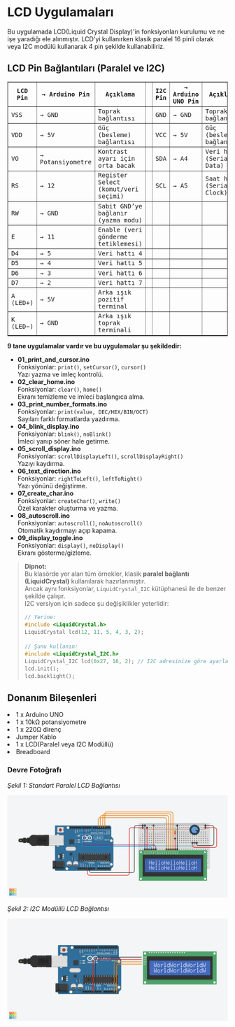 <h1>LCD Uygulamaları</h1>
Bu uygulamada LCD(Liquid Crystal Display)'in fonksiyonları kurulumu ve ne işe yaradığı ele alınmıştır.
LCD'yi kullanırken klasik paralel 16 pinli olarak veya I2C modülü kullanarak 4 pin şekilde kullanabiliriz.
<h2>LCD Pin Bağlantıları (Paralel ve I2C)</h2>

<table border="1" cellpadding="6" cellspacing="0" style="border-collapse: collapse; width: 100%; max-width: 700px; font-family: monospace;">
  <thead>
    <tr>
      <th>LCD Pin</th>
      <th>→ Arduino Pin</th>
      <th>Açıklama</th>
      <th style="width: 40px;"></th> <!-- boşluk için -->
      <th>I2C Pin</th>
      <th>→ Arduino UNO Pin</th>
      <th>Açıklama</th>
    </tr>
  </thead>
  <tbody>
    <tr>
      <td>VSS</td>
      <td>→ GND</td>
      <td>Toprak bağlantısı</td>
      <td></td>
      <td>GND</td>
      <td>→ GND</td>
      <td>Toprak bağlantısı</td>
    </tr>
    <tr>
      <td>VDD</td>
      <td>→ 5V</td>
      <td>Güç (besleme) bağlantısı</td>
      <td></td>
      <td>VCC</td>
      <td>→ 5V</td>
      <td>Güç (besleme) bağlantısı</td>
    </tr>
    <tr>
      <td>VO</td>
      <td>→ Potansiyometre</td>
      <td>Kontrast ayarı için orta bacak</td>
      <td></td>
      <td>SDA</td>
      <td>→ A4</td>
      <td>Veri hattı (Serial Data)</td>
    </tr>
    <tr>
      <td>RS</td>
      <td>→ 12</td>
      <td>Register Select (komut/veri seçimi)</td>
      <td></td>
      <td>SCL</td>
      <td>→ A5</td>
      <td>Saat hattı (Serial Clock)</td>
    </tr>
    <tr>
      <td>RW</td>
      <td>→ GND</td>
      <td>Sabit GND’ye bağlanır (yazma modu)</td>
      <td></td>
      <td></td>
      <td></td>
      <td></td>
    </tr>
    <tr>
      <td>E</td>
      <td>→ 11</td>
      <td>Enable (veri gönderme tetiklemesi)</td>
      <td></td>
      <td></td>
      <td></td>
      <td></td>
    </tr>
    <tr>
      <td>D4</td>
      <td>→ 5</td>
      <td>Veri hattı 4</td>
      <td></td>
      <td></td>
      <td></td>
      <td></td>
    </tr>
    <tr>
      <td>D5</td>
      <td>→ 4</td>
      <td>Veri hattı 5</td>
      <td></td>
      <td></td>
      <td></td>
      <td></td>
    </tr>
    <tr>
      <td>D6</td>
      <td>→ 3</td>
      <td>Veri hattı 6</td>
      <td></td>
      <td></td>
      <td></td>
      <td></td>
    </tr>
    <tr>
      <td>D7</td>
      <td>→ 2</td>
      <td>Veri hattı 7</td>
      <td></td>
      <td></td>
      <td></td>
      <td></td>
    </tr>
    <tr>
      <td>A (LED+)</td>
      <td>→ 5V</td>
      <td>Arka ışık pozitif terminal</td>
      <td></td>
      <td></td>
      <td></td>
      <td></td>
    </tr>
    <tr>
      <td>K (LED−)</td>
      <td>→ GND</td>
      <td>Arka ışık toprak terminali</td>
      <td></td>
      <td></td>
      <td></td>
      <td></td>
    </tr>
  </tbody>
</table>
<p><strong>9 tane uygulamalar vardır ve bu uygulamalar şu şekildedir:</strong></p>
<ul>
  <li><strong>01_print_and_cursor.ino</strong><br>
    Fonksiyonlar: <code>print()</code>, <code>setCursor()</code>, <code>cursor()</code><br>
    Yazı yazma ve imleç kontrolü.
  </li>
  <li><strong>02_clear_home.ino</strong><br>
    Fonksiyonlar: <code>clear()</code>, <code>home()</code><br>
    Ekranı temizleme ve imleci başlangıca alma.
  </li>
  <li><strong>03_print_number_formats.ino</strong><br>
    Fonksiyonlar: <code>print(value, DEC/HEX/BIN/OCT)</code><br>
    Sayıları farklı formatlarda yazdırma.
  </li>
  <li><strong>04_blink_display.ino</strong><br>
    Fonksiyonlar: <code>blink()</code>, <code>noBlink()</code><br>
    İmleci yanıp söner hale getirme.
  </li>
  <li><strong>05_scroll_display.ino</strong><br>
    Fonksiyonlar: <code>scrollDisplayLeft()</code>, <code>scrollDisplayRight()</code><br>
    Yazıyı kaydırma.
  </li>
  <li><strong>06_text_direction.ino</strong><br>
    Fonksiyonlar: <code>rightToLeft()</code>, <code>leftToRight()</code><br>
    Yazı yönünü değiştirme.
  </li>
  <li><strong>07_create_char.ino</strong><br>
    Fonksiyonlar: <code>createChar()</code>, <code>write()</code><br>
    Özel karakter oluşturma ve yazma.
  </li>
  <li><strong>08_autoscroll.ino</strong><br>
    Fonksiyonlar: <code>autoscroll()</code>, <code>noAutoscroll()</code><br>
    Otomatik kaydırmayı açıp kapama.
  </li>
  <li><strong>09_display_toggle.ino</strong><br>
    Fonksiyonlar: <code>display()</code>, <code>noDisplay()</code><br>
    Ekranı gösterme/gizleme.
  </li>
</ul>


>  **Dipnot:**  
> Bu klasörde yer alan tüm örnekler, klasik **paralel bağlantı (LiquidCrystal)** kullanılarak hazırlanmıştır.  
> Ancak aynı fonksiyonlar, `LiquidCrystal_I2C` kütüphanesi ile de benzer şekilde çalışır.  
> I2C versiyon için sadece şu değişiklikler yeterlidir:
> 
> ```cpp
> // Yerine:
> #include <LiquidCrystal.h>
> LiquidCrystal lcd(12, 11, 5, 4, 3, 2);
> 
> // Şunu kullanın:
> #include <LiquidCrystal_I2C.h>
> LiquidCrystal_I2C lcd(0x27, 16, 2); // I2C adresinize göre ayarlayın
> lcd.init();
> lcd.backlight();
> ```
>  
> 

<h2>Donanım Bileşenleri</h2>
<li>1 x Arduino UNO</li>
<li>1 x 10kΩ potansiyometre</li>
<li>1 x 220Ω direnç</li>
<li>Jumper Kablo</li>
<li>1 x LCD(Paralel veya I2C Modüllü)</li>
<li>Breadboard</li>

<h3>Devre Fotoğrafı</h3>
<p><em>Şekil 1: Standart Paralel LCD Bağlantısı</em></p>
<img src="StandartLCD.png" alt="LCD(Standart)" />
<p><em>Şekil 2: I2C Modüllü LCD Bağlantısı</em></p>
<img src="I2C.png" alt="LCD(I2C)" />
